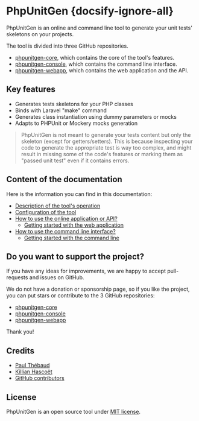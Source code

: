 # PhpUnitGen {docsify-ignore-all}

PhpUnitGen is an online and command line tool to generate your unit tests' skeletons on your projects.

The tool is divided into three GitHub repositories.

- [phpunitgen-core](https://github.com/paul-thebaud/phpunitgen-core), which contains the core of the tool's features.
- [phpunitgen-console](https://github.com/paul-thebaud/phpunitgen-console), which contains the command line interface.
- [phpunitgen-webapp](https://github.com/paul-thebaud/phpunitgen-webapp), which contains the web application and the API.

## Key features

- Generates tests skeletons for your PHP classes
- Binds with Laravel "make" command
- Generates class instantiation using dummy parameters or mocks
- Adapts to PHPUnit or Mockery mocks generation

> PhpUnitGen is not meant to generate your tests content but only the skeleton
> (except for getters/setters).
> This is because inspecting your code to generate the appropriate test is
> way too complex, and might result in missing some of the code's features
> or marking them as "passed unit test" even if it contains errors.

## Content of the documentation

Here is the information you can find in this documentation:

- [Description of the tool's operation](/en/how-does-it-work.md)
- [Configuration of the tool](/en/configuration.md)
- [How to use the online application or API?](/en/webapp.md)
    - [Getting started with the web application](/en/webapp.md#getting-started)
- [How to use the command line interface?](/en/command-line.md)
    - [Getting started with the command line](/en/command-line.md#getting-started)

## Do you want to support the project?

If you have any ideas for improvements, we are happy to accept pull-requests and issues on GitHub.

We do not have a donation or sponsorship page, so if you like the project, you can
put stars or contribute to the 3 GitHub repositories:

- [phpunitgen-core](https://github.com/paul-thebaud/phpunitgen-core)
- [phpunitgen-console](https://github.com/paul-thebaud/phpunitgen-console)
- [phpunitgen-webapp](https://github.com/paul-thebaud/phpunitgen-webapp)

Thank you!

## Credits

- [Paul Thébaud](https://github/paul-thebaud)
- [Killian Hascoët](https://github.com/KillianH)
- [GitHub contributors](https://github.com/paul-thebaud/phpunitgen-core/graphs/contributors)

## License

PhpUnitGen is an open source tool under
[MIT license](https://opensource.org/licenses/MIT).

